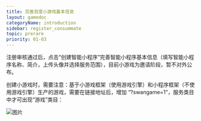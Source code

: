 ```yaml
---
title: 完善百度小游戏基本信息
layout: gamedoc
categoryName: introduction
sidebar: register_consummate
topic: prerare
priority: 01-03
---
```


注册审核通过后，点击“创建智能小程序”完善智能小程序基本信息（填写智能小程序名称、简介，上传头像并选择服务范围），目前小游戏为邀请阶段，暂不对外公布。

创建小游戏时，需要注意：基于小游戏框架（使用游戏引擎）和小程序框架（不使用游戏引擎）生产的游戏，需要在链接地址后，增加 “?swangame=1”，服务类目中才可出现“游戏”类目：

 ![图片](/img/introduction/enter/newadd01.png)